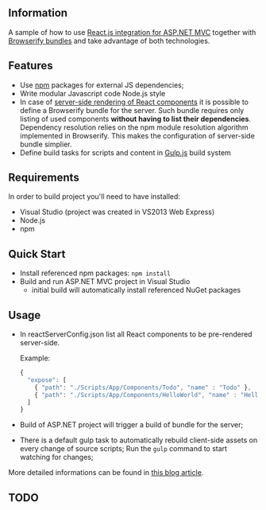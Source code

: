 ## Information

A sample of how to use [React.js integration for ASP.NET MVC](http://reactjs.net/) together with [Browserify bundles](http://browserify.org/) and take advantage of both technologies. 

## Features

- Use [npm](https://www.npmjs.org/) packages for external JS dependencies;
- Write modular Javascript code Node.js style
- In case of [server-side rendering of React components](http://reactjs.net/guides/server-side-rendering.html) it is possible to define a Browserify bundle for the server. Such bundle requires only listing of used components **without having to list their dependencies**. Dependency resolution relies on the npm module resolution algorithm implemented in Browserify. This makes the configuration of server-side bundle simplier.
- Define build tasks for scripts and content in [Gulp.js](http://gulpjs.com/) build system

## Requirements

In order to build project you'll need to have installed:

- Visual Studio (project was created in VS2013 Web Express)
- Node.js
- npm

## Quick Start

* Install referenced npm packages: ``` npm install ```
* Build and run ASP.NET MVC project in Visual Studio 
	* initial build will automatically install referenced NuGet packages
 

## Usage

- In reactServerConfig.json list all React components to be pre-rendered server-side.

	Example:

	```javascript
	{
	  "expose": [
	    { "path": "./Scripts/App/Components/Todo", "name" : "Todo" },
	    { "path": "./Scripts/App/Components/HelloWorld", "name" : "HelloWorld" }
	  ]
	}
	```
- Build of ASP.NET project will trigger a build of bundle for the server;
- There is a default gulp task to automatically rebuild client-side assets on every change of source scripts; Run the ```gulp``` command to start watching for changes;
 
More detailed informations can be found in [this blog article](#).

## TODO


